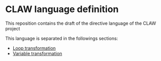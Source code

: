 # CLAW language definition


This reposition contains the draft of the directive language of the CLAW
project

This language is separated in the followings sections:

* [Loop transformation](https://github.com/clementval/claw-definition/blob/master/definition/loop-transform.md)
* [Variable transformation](https://github.com/clementval/claw-definition/blob/master/definition/var-transform.md)
